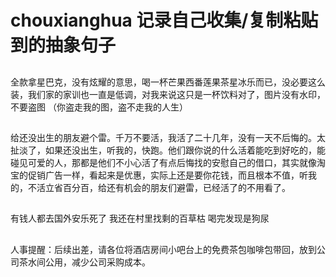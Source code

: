 # chouxianghua  记录自己收集/复制粘贴到的抽象句子

## 
全款拿星巴克，没有炫耀的意思，喝一杯芒果西番莲果茶星冰乐而已，没必要这么装，我们家的家训也一直是低调，对我来说这只是一杯饮料对了，图片没有水印，不要盗图
（你盗走我的图，盗不走我的人生）

## 
给还没出生的朋友避个雷。千万不要活，我活了二十几年，没有一天不后悔的。太扯淡了，如果还没出生，听我的，快跑。他们跟你说的什么活着能吃到好吃的，能碰见可爱的人，那都是他们不小心活了有点后悔找的安慰自己的借口，其实就像淘宝的促销广告一样，看起来是优惠，实际上还是要你花钱，而且根本不值，听我的，不活立省百分百，给还有机会的朋友们避雷，已经活了的不用看了。

## 
有钱人都去国外安乐死了 我还在村里找剩的百草枯 喝完发现是狗尿
##
人事提醒：后续出差，请各位将酒店房间小吧台上的免费茶包咖啡包带回，放到公司茶水间公用，减少公司采购成本。
